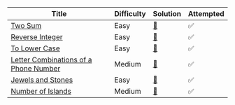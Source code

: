 | Title                                                                | Difficulty | Solution                | Attempted |
| -------------------------------------------------------------------- | -----------| ----------------------- | --------- |
| [Two Sum](https://leetcode.com/problems/two-sum/)                    | Easy       | [📖](two-sum.py)         | ✅        |
| [Reverse Integer](https://leetcode.com/problems/reverse-integer)     | Easy       | [📖](Reverse-Integer.py) | ✅        |
| [To Lower Case](https://leetcode.com/problems/to-lower-case/)        | Easy       | [📖](to-lower-case.py)   | ✅        |
| [Letter Combinations of a Phone Number](https://leetcode.com/problems/letter-combinations-of-a-phone-number/)| Medium     | [📖](LetterCombinationsofaPhoneNumber.py) |  ✅        |
| [Jewels and Stones](https://leetcode.com/problems/jewels-and-stones/)| Easy       | [📖](JewelsAndStones.py) | ✅        |
| [Number of Islands](https://leetcode.com/problems/number-of-islands/)| Medium     | [📖](NumberofIslands.py) | ✅        |
